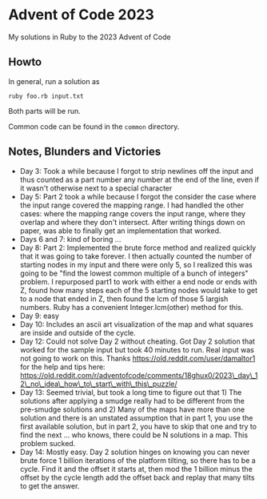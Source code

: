 Advent of Code 2023
============================

My solutions in Ruby to the 2023 Advent of Code

Howto
---------
In general, run a solution as

```console
ruby foo.rb input.txt
```

Both parts will be run.

Common code can be found in the `common` directory.

Notes, Blunders and Victories
--------------------------------

* Day 3: Took a while because I forgot to strip newlines off the input and thus counted as a part number
  any number at the end of the line, even if it wasn't otherwise next to a special character
* Day 5: Part 2 took a while because I forgot the consider the case where the input range covered
  the mapping range.  I had handled the other cases: where the mapping range covers the input range,
  where they overlap and where they don't intersect. After writing things down on paper, was able to
  finally get an implementation that worked.
* Days 6 and 7: kind of boring ...
* Day 8: Part 2: Implemented the brute force method and realized quickly that it was going to take
  forever. I then actually counted the number of starting nodes in my input and there were only 5,
  so I realized this was going to be "find the lowest common multiple of a bunch of integers" problem.
  I repurposed part1 to work with either a end node or ends with Z, found how many steps each of the
  5 starting nodes would take to get to a node that ended in Z, then found the lcm of those 5 largish
  numbers. Ruby has a convenient Integer.lcm(other) method for this.
* Day 9: easy
* Day 10: Includes an ascii art visualization of the map and what squares are inside and outside
  of the cycle.
* Day 12: Could not solve Day 2 without cheating.  Got Day 2 solution that worked for the sample input
  but took 40 minutes to run. Real input was not going to work on this.
  Thanks https://old.reddit.com/user/damaltor1 for the help and tips
  here: https://old.reddit.com/r/adventofcode/comments/18ghux0/2023\_day\_12\_no\_idea\_how\_to\_start\_with\_this\_puzzle/
* Day 13: Seemed trivial, but took a long time to figure out that 1) The solutions after applying a smudge really
  had to be different from the pre-smudge solutions and 2) Many of the maps have more than one solution and there
  is an unstated assumption that in part 1, you use the first available solution, but in part 2, you have to
  skip that one and try to find the next ... who knows, there could be N solutions in a map.  This problem
  sucked.
* Day 14: Mostly easy. Day 2 solution hinges on knowing you can never brute force 1 billion iterations of the
  platform tilting, so there has to be a cycle. Find it and the offset it starts at, then mod the 1 billion minus
  the offset by the cycle length add the offset back and replay that many tilts to get the answer.
